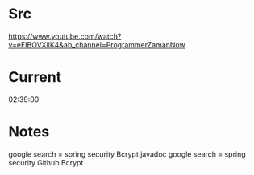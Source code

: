 # Src
https://www.youtube.com/watch?v=eFIBOVXilK4&ab_channel=ProgrammerZamanNow

# Current
02:39:00

# Notes
google search = spring security Bcrypt javadoc
google search = spring security Github Bcrypt


